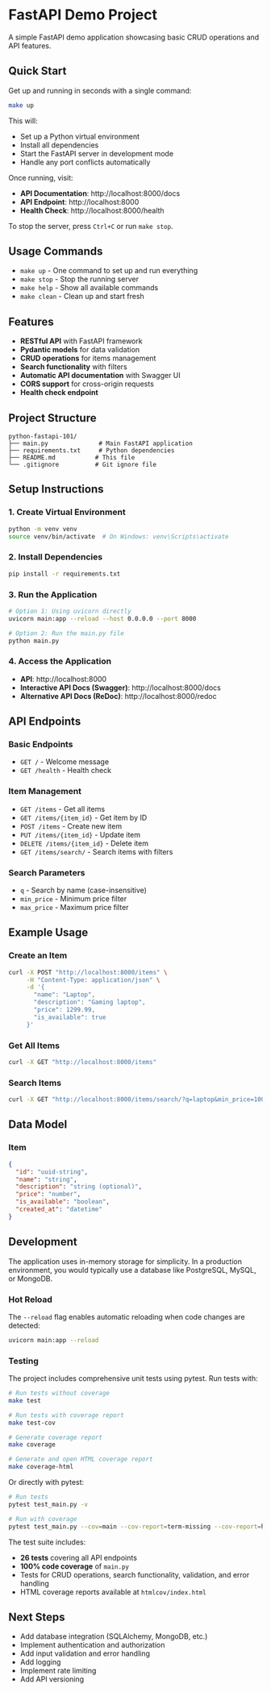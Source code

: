 # FastAPI Demo Project

A simple FastAPI demo application showcasing basic CRUD operations and API features.

## Quick Start

Get up and running in seconds with a single command:

```bash
make up
```

This will:
- Set up a Python virtual environment
- Install all dependencies
- Start the FastAPI server in development mode
- Handle any port conflicts automatically

Once running, visit:
- **API Documentation**: http://localhost:8000/docs
- **API Endpoint**: http://localhost:8000
- **Health Check**: http://localhost:8000/health

To stop the server, press `Ctrl+C` or run `make stop`.

## Usage Commands

- `make up` - One command to set up and run everything
- `make stop` - Stop the running server
- `make help` - Show all available commands
- `make clean` - Clean up and start fresh

## Features

- **RESTful API** with FastAPI framework
- **Pydantic models** for data validation
- **CRUD operations** for items management
- **Search functionality** with filters
- **Automatic API documentation** with Swagger UI
- **CORS support** for cross-origin requests
- **Health check endpoint**

## Project Structure

```
python-fastapi-101/
├── main.py              # Main FastAPI application
├── requirements.txt     # Python dependencies
├── README.md           # This file
└── .gitignore          # Git ignore file
```

## Setup Instructions

### 1. Create Virtual Environment

```bash
python -m venv venv
source venv/bin/activate  # On Windows: venv\Scripts\activate
```

### 2. Install Dependencies

```bash
pip install -r requirements.txt
```

### 3. Run the Application

```bash
# Option 1: Using uvicorn directly
uvicorn main:app --reload --host 0.0.0.0 --port 8000

# Option 2: Run the main.py file
python main.py
```

### 4. Access the Application

- **API**: http://localhost:8000
- **Interactive API Docs (Swagger)**: http://localhost:8000/docs
- **Alternative API Docs (ReDoc)**: http://localhost:8000/redoc

## API Endpoints

### Basic Endpoints

- `GET /` - Welcome message
- `GET /health` - Health check

### Item Management

- `GET /items` - Get all items
- `GET /items/{item_id}` - Get item by ID
- `POST /items` - Create new item
- `PUT /items/{item_id}` - Update item
- `DELETE /items/{item_id}` - Delete item
- `GET /items/search/` - Search items with filters

### Search Parameters

- `q` - Search by name (case-insensitive)
- `min_price` - Minimum price filter
- `max_price` - Maximum price filter

## Example Usage

### Create an Item

```bash
curl -X POST "http://localhost:8000/items" \
     -H "Content-Type: application/json" \
     -d '{
       "name": "Laptop",
       "description": "Gaming laptop",
       "price": 1299.99,
       "is_available": true
     }'
```

### Get All Items

```bash
curl -X GET "http://localhost:8000/items"
```

### Search Items

```bash
curl -X GET "http://localhost:8000/items/search/?q=laptop&min_price=1000"
```

## Data Model

### Item

```json
{
  "id": "uuid-string",
  "name": "string",
  "description": "string (optional)",
  "price": "number",
  "is_available": "boolean",
  "created_at": "datetime"
}
```

## Development

The application uses in-memory storage for simplicity. In a production environment, you would typically use a database like PostgreSQL, MySQL, or MongoDB.

### Hot Reload

The `--reload` flag enables automatic reloading when code changes are detected:

```bash
uvicorn main:app --reload
```

### Testing

The project includes comprehensive unit tests using pytest. Run tests with:

```bash
# Run tests without coverage
make test

# Run tests with coverage report
make test-cov

# Generate coverage report
make coverage

# Generate and open HTML coverage report
make coverage-html
```

Or directly with pytest:

```bash
# Run tests
pytest test_main.py -v

# Run with coverage
pytest test_main.py --cov=main --cov-report=term-missing --cov-report=html
```

The test suite includes:
- **26 tests** covering all API endpoints
- **100% code coverage** of `main.py`
- Tests for CRUD operations, search functionality, validation, and error handling
- HTML coverage reports available at `htmlcov/index.html`

## Next Steps

- Add database integration (SQLAlchemy, MongoDB, etc.)
- Implement authentication and authorization
- Add input validation and error handling
- Add logging
- Implement rate limiting
- Add API versioning
